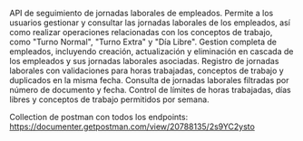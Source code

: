 API  de seguimiento de jornadas laborales de empleados. Permite a los usuarios gestionar y consultar las jornadas laborales de los empleados, así como realizar operaciones relacionadas con los conceptos de trabajo, como "Turno Normal", "Turno Extra" y "Día Libre".
Gestion completa de empleados, incluyendo creación, actualización y eliminación en cascada de los empleados y sus jornadas laborales asociadas.
Registro de jornadas laborales con validaciones para horas trabajadas, conceptos de trabajo y duplicados en la misma fecha.
Consulta de jornadas laborales filtradas por número de documento y fecha.
Control de límites de horas trabajadas, días libres y conceptos de trabajo permitidos por semana.

Collection de postman con todos los endpoints:
https://documenter.getpostman.com/view/20788135/2s9YC2ysto
